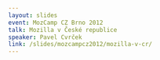 ```yaml
---
layout: slides
event: MozCamp CZ Brno 2012
talk: Mozilla v České republice
speaker: Pavel Cvrček
link: /slides/mozcampcz2012/mozilla-v-cr/
---
```


